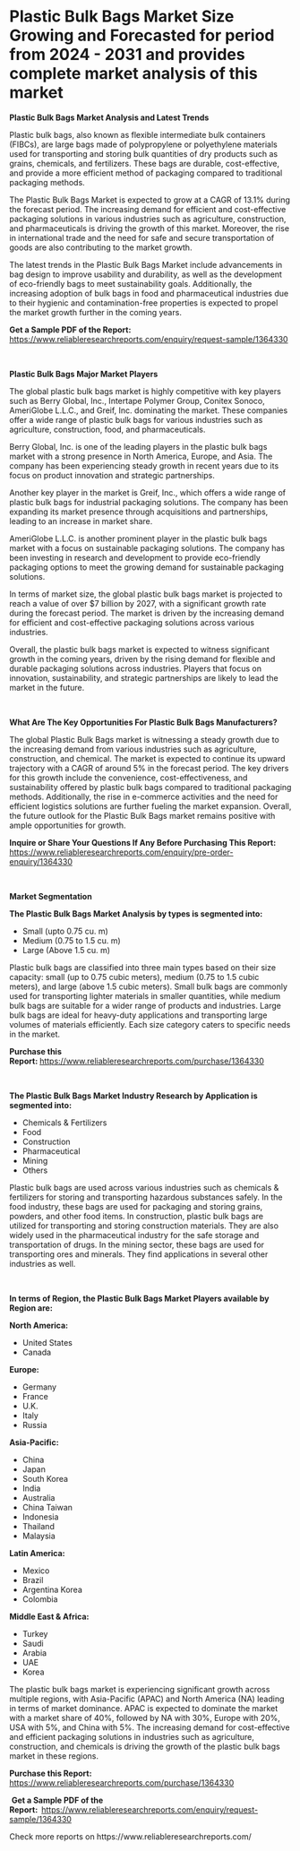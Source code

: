 <p><h1>Plastic Bulk Bags Market Size Growing and Forecasted for period from 2024 - 2031 and provides complete market analysis of this market</h1></p><p><strong>Plastic Bulk Bags Market Analysis and Latest Trends</strong></p>
<p><p>Plastic bulk bags, also known as flexible intermediate bulk containers (FIBCs), are large bags made of polypropylene or polyethylene materials used for transporting and storing bulk quantities of dry products such as grains, chemicals, and fertilizers. These bags are durable, cost-effective, and provide a more efficient method of packaging compared to traditional packaging methods.</p><p>The Plastic Bulk Bags Market is expected to grow at a CAGR of 13.1% during the forecast period. The increasing demand for efficient and cost-effective packaging solutions in various industries such as agriculture, construction, and pharmaceuticals is driving the growth of this market. Moreover, the rise in international trade and the need for safe and secure transportation of goods are also contributing to the market growth.</p><p>The latest trends in the Plastic Bulk Bags Market include advancements in bag design to improve usability and durability, as well as the development of eco-friendly bags to meet sustainability goals. Additionally, the increasing adoption of bulk bags in food and pharmaceutical industries due to their hygienic and contamination-free properties is expected to propel the market growth further in the coming years.</p></p>
<p><strong>Get a Sample PDF of the Report:&nbsp;</strong> <a href="https://www.reliableresearchreports.com/enquiry/request-sample/1364330">https://www.reliableresearchreports.com/enquiry/request-sample/1364330</a></p>
<p>&nbsp;</p>
<p><strong>Plastic Bulk Bags Major Market Players</strong></p>
<p><p>The global plastic bulk bags market is highly competitive with key players such as Berry Global, Inc., Intertape Polymer Group, Conitex Sonoco, AmeriGlobe L.L.C., and Greif, Inc. dominating the market. These companies offer a wide range of plastic bulk bags for various industries such as agriculture, construction, food, and pharmaceuticals.</p><p>Berry Global, Inc. is one of the leading players in the plastic bulk bags market with a strong presence in North America, Europe, and Asia. The company has been experiencing steady growth in recent years due to its focus on product innovation and strategic partnerships.</p><p>Another key player in the market is Greif, Inc., which offers a wide range of plastic bulk bags for industrial packaging solutions. The company has been expanding its market presence through acquisitions and partnerships, leading to an increase in market share.</p><p>AmeriGlobe L.L.C. is another prominent player in the plastic bulk bags market with a focus on sustainable packaging solutions. The company has been investing in research and development to provide eco-friendly packaging options to meet the growing demand for sustainable packaging solutions.</p><p>In terms of market size, the global plastic bulk bags market is projected to reach a value of over $7 billion by 2027, with a significant growth rate during the forecast period. The market is driven by the increasing demand for efficient and cost-effective packaging solutions across various industries.</p><p>Overall, the plastic bulk bags market is expected to witness significant growth in the coming years, driven by the rising demand for flexible and durable packaging solutions across industries. Players that focus on innovation, sustainability, and strategic partnerships are likely to lead the market in the future.</p></p>
<p>&nbsp;</p>
<p><strong>What Are The Key Opportunities For Plastic Bulk Bags Manufacturers?</strong></p>
<p><p>The global Plastic Bulk Bags market is witnessing a steady growth due to the increasing demand from various industries such as agriculture, construction, and chemical. The market is expected to continue its upward trajectory with a CAGR of around 5% in the forecast period. The key drivers for this growth include the convenience, cost-effectiveness, and sustainability offered by plastic bulk bags compared to traditional packaging methods. Additionally, the rise in e-commerce activities and the need for efficient logistics solutions are further fueling the market expansion. Overall, the future outlook for the Plastic Bulk Bags market remains positive with ample opportunities for growth.</p></p>
<p><strong>Inquire or Share Your Questions If Any Before Purchasing This Report:</strong> <a href="https://www.reliableresearchreports.com/enquiry/pre-order-enquiry/1364330">https://www.reliableresearchreports.com/enquiry/pre-order-enquiry/1364330</a></p>
<p>&nbsp;</p>
<p><strong>Market Segmentation</strong></p>
<p><strong>The Plastic Bulk Bags Market Analysis by types is segmented into:</strong></p>
<p><ul><li>Small (upto 0.75 cu. m)</li><li>Medium (0.75 to 1.5 cu. m)</li><li>Large (Above 1.5 cu. m)</li></ul></p>
<p><p>Plastic bulk bags are classified into three main types based on their size capacity: small (up to 0.75 cubic meters), medium (0.75 to 1.5 cubic meters), and large (above 1.5 cubic meters). Small bulk bags are commonly used for transporting lighter materials in smaller quantities, while medium bulk bags are suitable for a wider range of products and industries. Large bulk bags are ideal for heavy-duty applications and transporting large volumes of materials efficiently. Each size category caters to specific needs in the market.</p></p>
<p><strong>Purchase this Report:&nbsp;</strong><a href="https://www.reliableresearchreports.com/purchase/1364330">https://www.reliableresearchreports.com/purchase/1364330</a></p>
<p>&nbsp;</p>
<p><strong>The Plastic Bulk Bags Market Industry Research by Application is segmented into:</strong></p>
<p><ul><li>Chemicals & Fertilizers</li><li>Food</li><li>Construction</li><li>Pharmaceutical</li><li>Mining</li><li>Others</li></ul></p>
<p><p>Plastic bulk bags are used across various industries such as chemicals & fertilizers for storing and transporting hazardous substances safely. In the food industry, these bags are used for packaging and storing grains, powders, and other food items. In construction, plastic bulk bags are utilized for transporting and storing construction materials. They are also widely used in the pharmaceutical industry for the safe storage and transportation of drugs. In the mining sector, these bags are used for transporting ores and minerals. They find applications in several other industries as well.</p></p>
<p>&nbsp;</p>
<p><strong>In terms of Region, the Plastic Bulk Bags Market Players available by Region are:</strong></p>
<p>
    <p> <strong> North America: </strong>
        <ul>
            <li>United States</li>
            <li>Canada</li>
        </ul>
        </p> 
    <p> <strong> Europe: </strong>
        <ul>
            <li>Germany</li>
            <li>France</li>
            <li>U.K.</li>
            <li>Italy</li>
            <li>Russia</li>
        </ul>
        </p> 
    <p> <strong> Asia-Pacific: </strong>
        <ul>
            <li>China</li>
            <li>Japan</li>
            <li>South Korea</li>
            <li>India</li>
            <li>Australia</li>
            <li>China Taiwan</li>
            <li>Indonesia</li>
            <li>Thailand</li>
            <li>Malaysia</li>
        </ul>
        </p> 
    <p> <strong> Latin America: </strong>
        <ul>
            <li>Mexico</li>
            <li>Brazil</li>
            <li>Argentina Korea</li>
            <li>Colombia</li>
        </ul>
        </p> 
    <p> <strong> Middle East & Africa: </strong>
        <ul>
            <li>Turkey</li>
            <li>Saudi</li>
            <li>Arabia</li>
            <li>UAE</li>
            <li>Korea</li>
        </ul>
    </p>
    </p>
<p><p>The plastic bulk bags market is experiencing significant growth across multiple regions, with Asia-Pacific (APAC) and North America (NA) leading in terms of market dominance. APAC is expected to dominate the market with a market share of 40%, followed by NA with 30%, Europe with 20%, USA with 5%, and China with 5%. The increasing demand for cost-effective and efficient packaging solutions in industries such as agriculture, construction, and chemicals is driving the growth of the plastic bulk bags market in these regions.</p></p>
<p><strong>Purchase this Report: </strong><a href="https://www.reliableresearchreports.com/purchase/1364330">https://www.reliableresearchreports.com/purchase/1364330</a></p>
<p>&nbsp;<strong>Get a Sample PDF of the Report:&nbsp;&nbsp;</strong><a href="https://www.reliableresearchreports.com/enquiry/request-sample/1364330">https://www.reliableresearchreports.com/enquiry/request-sample/1364330</a></p>
<p><strong></strong></p>
<p>Check more reports on https://www.reliableresearchreports.com/</p>